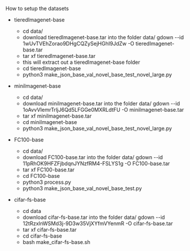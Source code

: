 How to setup the datasets
- tieredImagenet-base
    - cd data/
    - download tieredImagenet-base.tar into the folder data/
    gdown --id 1wUvTVEhZorao9DHgCQZySejHGhI9JdZw -O tieredImagenet-base.tar
    - tar xf tieredImagenet-base.tar
    - this will extract out a tieredImagenet-base folder
    - cd tieredImagenet-base
    - python3 make_json_base_val_novel_base_test_novel_large.py

- miniImagenet-base
    - cd data/
    - download miniImagenet-base.tar into the folder data/
        gdown --id 1oAvvVIemrTrljJ6Qd5LFGGe0MXRLdtFU -O miniImagenet-base.tar
    - tar xf miniImagenet-base.tar
    - cd miniImagenet-base
    - python3 make_json_base_val_novel_base_test_novel_large.py

- FC100-base
    - cd data/
    - download FC100-base.tar into the folder data/
        gdown --id 11pRhOK9HFZFjbdqnJYNzfRM4-FSLYS1g -O FC100-base.tar
    - tar xf FC100-base.tar
    - cd FC100-base
    - python3 process.py
    - python3 make_json_base_val_novel_base_test.py

- cifar-fs-base
    - cd data
    - download cifar-fs-base.tar into the folder data/
        gdown --id 12tRzxlnWSMd3j-9D3w35VjXYfmVYenmR -O cifar-fs-base.tar
    - tar xf cifar-fs-base.tar
    - cd cifar-fs-base
    - bash make_cifar-fs-base.sh